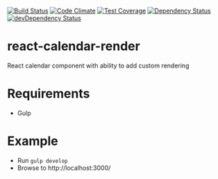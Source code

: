 [![Build Status](https://travis-ci.org/atsid/react-calendar-render.svg?branch=master)](https://travis-ci.org/atsid/react-calendar-render)
[![Code Climate](https://codeclimate.com/github/atsid/react-calendar-render/badges/gpa.svg)](https://codeclimate.com/github/atsid/react-calendar-render)
[![Test Coverage](https://codeclimate.com/github/atsid/react-calendar-render/badges/coverage.svg)](https://codeclimate.com/github/atsid/react-calendar-render/coverage)
[![Dependency Status](https://david-dm.org/atsid/react-calendar-render.svg)](https://david-dm.org/atsid/react-calendar-render)
[![devDependency Status](https://david-dm.org/atsid/react-calendar-render/dev-status.svg)](https://david-dm.org/atsid/react-calendar-render#info=devDependencies)

# react-calendar-render
React calendar component with ability to add custom rendering

# Requirements
* Gulp

# Example
* Run ```gulp develop```
* Browse to http://localhost:3000/
